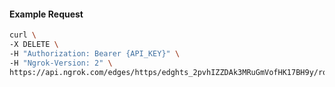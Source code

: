 <!-- Code generated for API Clients. DO NOT EDIT. -->

#### Example Request

```bash
curl \
-X DELETE \
-H "Authorization: Bearer {API_KEY}" \
-H "Ngrok-Version: 2" \
https://api.ngrok.com/edges/https/edghts_2pvhIZZDAk3MRuGmVofHK17BH9y/routes/edghtsrt_2pvhIampNRcZ2yfeCyAwz3njsWt/oauth
```
